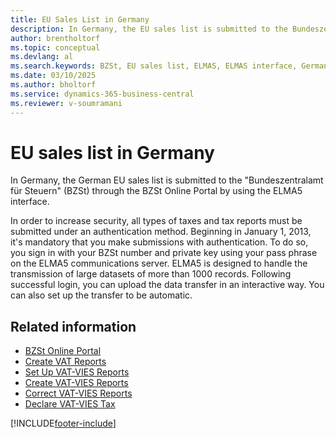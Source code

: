 ```yaml
---
title: EU Sales List in Germany
description: In Germany, the EU sales list is submitted to the Bundeszentralamt für Steuern (BZSt) through the ELMA5 interface on the BZSt Online Portal.
author: brentholtorf
ms.topic: conceptual
ms.devlang: al
ms.search.keywords: BZSt, EU sales list, ELMAS, ELMAS interface, German version
ms.date: 03/10/2025
ms.author: bholtorf
ms.service: dynamics-365-business-central
ms.reviewer: v-soumramani
---
```


# EU sales list in Germany

In Germany, the German EU sales list is submitted to the "Bundeszentralamt für Steuern" (BZSt) through the BZSt Online Portal by using the ELMA5 interface.  

In order to increase security, all types of taxes and tax reports must be submitted under an authentication method. Beginning in January 1, 2013, it's mandatory that you make submissions with authentication. To do so, you sign in with your BZSt number and private key using your pass phrase on the ELMA5 communications server. ELMA5 is designed to handle the transmission of large datasets of more than 1000 records. Following successful login, you can upload the data transfer in an interactive way. You can also set up the transfer to be automatic.  

## Related information

- [BZSt Online Portal](https://www.bzst.de)   
- [Create VAT Reports](how-to-create-vat-reports.md)  
- [Set Up VAT-VIES Reports](how-to-set-up-vat-reports.md)  
- [Create VAT-VIES Reports](how-to-create-vat-reports.md)  
- [Correct VAT-VIES Reports](how-to-correct-vat-reports.md)  
- [Declare VAT-VIES Tax](how-to-declare-vat-vies-tax.md)  

[!INCLUDE[footer-include](../../includes/footer-banner.md)]
